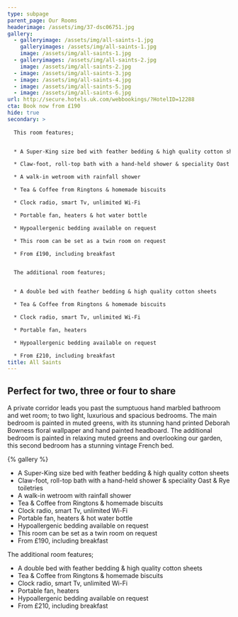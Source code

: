 ```yaml
---
type: subpage
parent_page: Our Rooms
headerimage: /assets/img/37-dsc06751.jpg
gallery:
  - galleryimage: /assets/img/all-saints-1.jpg
    galleryimages: /assets/img/all-saints-1.jpg
    image: /assets/img/all-saints-1.jpg
  - galleryimages: /assets/img/all-saints-2.jpg
    image: /assets/img/all-saints-2.jpg
  - image: /assets/img/all-saints-3.jpg
  - image: /assets/img/all-saints-4.jpg
  - image: /assets/img/all-saints-5.jpg
  - image: /assets/img/all-saints-6.jpg
url: http://secure.hotels.uk.com/webbookings/?HotelID=12288
cta: Book now from £190
hide: true
secondary: >
  
  This room features; 


  * A Super-King size bed with feather bedding & high quality cotton sheets

  * Claw-foot, roll-top bath with a hand-held shower & speciality Oast & Rye toiletries 

  * A walk-in wetroom with rainfall shower

  * Tea & Coffee from Ringtons & homemade biscuits 

  * Clock radio, smart Tv, unlimited Wi-Fi

  * Portable fan, heaters & hot water bottle

  * Hypoallergenic bedding available on request

  * This room can be set as a twin room on request

  * From £190, including breakfast


  The additional room features;


  * A double bed with feather bedding & high quality cotton sheets

  * Tea & Coffee from Ringtons & homemade biscuits 

  * Clock radio, smart Tv, unlimited Wi-Fi

  * Portable fan, heaters 

  * Hypoallergenic bedding available on request

  * From £210, including breakfast
title: All Saints
---
```

## Perfect for two, three or four to share

A private corridor leads you past the sumptuous hand marbled bathroom and wet room;  to two light, luxurious and spacious bedrooms. The main bedroom is painted in muted greens, with its stunning hand printed Deborah Bowness floral wallpaper and hand painted headboard. The additional bedroom is painted in relaxing muted greens and overlooking our garden, this second bedroom has a stunning vintage French bed.

{% gallery %}

* A Super-King size bed with feather bedding & high quality cotton sheets
* Claw-foot, roll-top bath with a hand-held shower & speciality Oast & Rye toiletries 
* A walk-in wetroom with rainfall shower
* Tea & Coffee from Ringtons & homemade biscuits 
* Clock radio, smart Tv, unlimited Wi-Fi
* Portable fan, heaters & hot water bottle
* Hypoallergenic bedding available on request
* This room can be set as a twin room on request
* From £190, including breakfast

The additional room features;

* A double bed with feather bedding & high quality cotton sheets
* Tea & Coffee from Ringtons & homemade biscuits 
* Clock radio, smart Tv, unlimited Wi-Fi
* Portable fan, heaters 
* Hypoallergenic bedding available on request
* From £210, including breakfast
